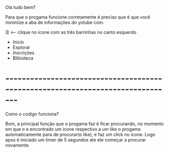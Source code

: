 Ola tudo bem? 

Para que o progama funcione corretamente é preciso que é que você minimize a aba de informações do yotube com:
 

☰ <-- clique no icone com as três barrinhas no canto esquerdo 

* Inicio 
* Explorar
* Inscrições
* Blibioteca
# -------------------------------------------------------------------------------

Como o codigo funciona?

Bom, a principal função que o progama faz é ficar procurando, 
no momento em que o e encontrado um icone respectivo a um like o progama automaticamente para de procurar(o like), e faz um click no icone.
Logo apos é iniciado um timer de 5 segundos ate ele começar a procurar novamente.
